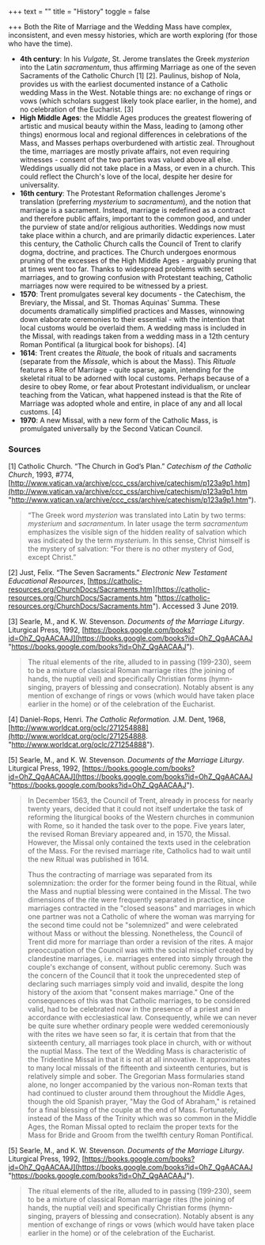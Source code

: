 +++
text = ""
title = "History"
toggle = false

+++
Both the Rite of Marriage and the Wedding Mass have complex, inconsistent, and even messy histories, which are worth exploring (for those who have the time).

* **4th century**: In his _Vulgate_, St. Jerome translates the Greek _mysterion_ into the Latin _sacramentum_, thus affirming Marriage as one of the seven Sacraments of the Catholic Church \[1\] \[2\]. Paulinus, bishop of Nola, provides us with the earliest documented instance of a Catholic wedding Mass in the West. Notable things are: no exchange of rings or vows (which scholars suggest likely took place earlier, in the home), and no celebration of the Eucharist. \[3\]
* **High Middle Ages**: the Middle Ages produces the greatest flowering of artistic and musical beauty within the Mass, leading to (among other things) enormous local and regional differences in celebrations of the Mass, and Masses perhaps overburdened with artistic zeal. Throughout the time, marriages are mostly private affairs, not even requiring witnesses - consent of the two parties was valued above all else. Weddings usually did not take place in a Mass, or even in a church. This could reflect the Church's love of the local, despite her desire for universality.
* **16th century**: The Protestant Reformation challenges Jerome's translation (preferring _mysterium_ to _sacramentum_), and the notion that marriage is a sacrament. Instead, marriage is redefined as a contract and therefore public affairs, important to the common good, and under the purview of state and/or religious authorities. Weddings now must take place within a church, and are primarily didactic experiences. Later this century, the Catholic Church calls the Council of Trent to clarify dogma, doctrine, and practices. The Church undergoes enormous pruning of the excesses of the High Middle Ages - arguably pruning that at times went too far. Thanks to widespread problems with secret marriages, and to growing confusion with Protestant teaching, Catholic marriages now were required to be witnessed by a priest.
* **1570**: Trent promulgates several key documents - the Catechism, the Breviary, the Missal, and St. Thomas Aquinas' Summa. These documents dramatically simplified practices and Masses, winnowing down elaborate ceremonies to their essential - with the intention that local customs would be overlaid them. A wedding mass is included in the Missal, with readings taken from a wedding mass in a 12th century Roman Pontifical (a liturgical book for bishops). \[4\]
* **1614**: Trent creates the _Rituale_, the book of rituals and sacraments (separate from the _Missale_, which is about the Mass). This _Rituale_ features a Rite of Marriage - quite sparse, again, intending for the skeletal ritual to be adorned with local customs. Perhaps because of a desire to obey Rome, or fear about Protestant individualism, or unclear teaching from the Vatican, what happened instead is that the Rite of Marriage was adopted whole and entire, in place of any and all local customs. \[4\]
* **1970**: A new Missal, with a new form of the Catholic Mass, is promulgated universally by the Second Vatican Council.

### Sources

\[1\] Catholic Church. “The Church in God’s Plan.” _Catechism of the Catholic Church_, 1993, #774, [http://www.vatican.va/archive/ccc_css/archive/catechism/p123a9p1.htm](http://www.vatican.va/archive/ccc_css/archive/catechism/p123a9p1.htm "http://www.vatican.va/archive/ccc_css/archive/catechism/p123a9p1.htm").

> “The Greek word _mysterion_ was translated into Latin by two terms: _mysterium_ and _sacramentum_. In later usage the term _sacramentum_ emphasizes the visible sign of the hidden reality of salvation which was indicated by the term _mysterium_. In this sense, Christ himself is the mystery of salvation: “For there is no other mystery of God, except Christ.” 

\[2\] Just, Felix. “The Seven Sacraments.” _Electronic New Testament Educational Resources_, [https://catholic-resources.org/ChurchDocs/Sacraments.htm](https://catholic-resources.org/ChurchDocs/Sacraments.htm "https://catholic-resources.org/ChurchDocs/Sacraments.htm"). Accessed 3 June 2019.

\[3\] Searle, M., and K. W. Stevenson. _Documents of the Marriage Liturgy_. Liturgical Press, 1992, [https://books.google.com/books?id=OhZ_QgAACAAJ](https://books.google.com/books?id=OhZ_QgAACAAJ "https://books.google.com/books?id=OhZ_QgAACAAJ").

> The ritual elements of the rite, alluded to in passing (199-230), seem to be a mixture of classical Roman marriage rites (the joining of hands, the nuptial veil) and specifically Christian forms (hymn-singing, prayers of blessing and consecration). Notably absent is any mention of exchange of rings or vows (which would have taken place earlier in the home) or of the celebration of the Eucharist.

\[4\] Daniel-Rops, Henri. _The Catholic Reformation._ J.M. Dent, 1968, [http://www.worldcat.org/oclc/271254888](http://www.worldcat.org/oclc/271254888.  "http://www.worldcat.org/oclc/271254888").

\[5\] Searle, M., and K. W. Stevenson. _Documents of the Marriage Liturgy_. Liturgical Press, 1992, [https://books.google.com/books?id=OhZ_QgAACAAJ](https://books.google.com/books?id=OhZ_QgAACAAJ "https://books.google.com/books?id=OhZ_QgAACAAJ").

> In December 1563, the Council of Trent, already in process for nearly twenty years, decided that it could not itself undertake the task of reforming the liturgical books of the Western churches in communion with Rome, so it handed the task over to the pope. Five years later, the revised Roman Breviary appeared and, in 1570, the Missal. However, the Missal only contained the texts used in the celebration of the Mass. For the revised marriage rite, Catholics had to wait until the new Ritual was published in 1614.
>
> Thus the contracting of marriage was separated from its solemnization: the order for the former being found in the Ritual, while the Mass and nuptial blessing were contained in the Missal. The two dimensions of the rite were frequently separated in practice, since marriages contracted in the "closed seasons" and marriages in which one partner was not a Catholic of where the woman was marrying for the second time could not be "solemnized" and were celebrated without Mass or without the blessing. Nonetheless, the Council of Trent did more for marriage than order a revision of the rites. A major preoccupation of the Council was with the social mischief created by clandestine marriages, i.e. marriages entered into simply through the couple's exchange of consent, without public ceremony. Such was the concern of the Council that it took the unprecedented step of declaring such marriages simply void and invalid, despite the long history of the axiom that "consent makes marriage." One of the consequences of this was that Catholic marriages, to be considered valid, had to be celebrated now in the presence of a priest and in accordance with ecclesiastical law. Consequently, while we can never be quite sure whether ordinary people were wedded ceremoniously with the rites we have seen so far, it is certain that from that the sixteenth century, all marriages took place in church, with or without the nuptial Mass. The text of the Wedding Mass is characteristic of the Tridentine Missal in that it is not at all innovative. It approximates to many local missals of the fifteenth and sixteenth centuries, but is relatively simple and sober. The Gregorian Mass formularies stand alone, no longer accompanied by the various non-Roman texts that had continued to cluster around them throughout the Middle Ages, though the old Spanish prayer, "May the God of Abraham," is retained for a final blessing of the couple at the end of Mass. Fortunately, instead of the Mass of the Trinity which was so common in the Middle Ages, the Roman Missal opted to reclaim the proper texts for the Mass for Bride and Groom from the twelfth century Roman Pontifical.

\[5\] Searle, M., and K. W. Stevenson. _Documents of the Marriage Liturgy_. Liturgical Press, 1992, [https://books.google.com/books?id=OhZ_QgAACAAJ](https://books.google.com/books?id=OhZ_QgAACAAJ "https://books.google.com/books?id=OhZ_QgAACAAJ").

> The ritual elements of the rite, alluded to in passing (199-230), seem to be a mixture of classical Roman marriage rites (the joining of hands, the nuptial veil) and specifically Christian forms (hymn-singing, prayers of blessing and consecration). Notably absent is any mention of exchange of rings or vows (which would have taken place earlier in the home) or of the celebration of the Eucharist.
